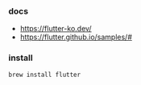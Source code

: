 ### docs
- https://flutter-ko.dev/
- https://flutter.github.io/samples/#

### install
```shell
brew install flutter
```
